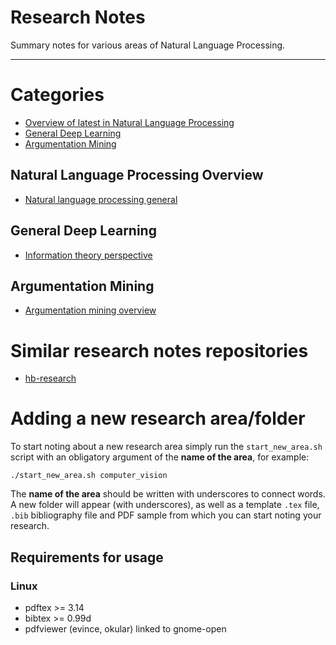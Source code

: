 # Research Notes

Summary notes for various areas of Natural Language Processing. 

---

# Categories

- [Overview of latest in Natural Language Processing](#natural-language-processing-overview)
- [General Deep Learning](#general-deep-learning)
- [Argumentation Mining](#argumentation-mining)

## Natural Language Processing Overview

- [Natural language processing
  general](natural_language_processing/natural_language_processing.pdf)

## General Deep Learning

- [Information theory
  perspective](general_deep_learning/information_theory.pdf)

## Argumentation Mining

- [Argumentation mining overview](argumentation_mining/argumentation_mining.pdf)

# Similar research notes repositories

- [hb-research](https://github.com/hb-research/notes/blob/master/)

# Adding a new research area/folder

To start noting about a new research area simply run the
```start_new_area.sh``` script with an obligatory argument of the **name of
the area**, for example:

``` 
./start_new_area.sh computer_vision
```

The **name of the area** should be written with underscores to connect
words. A new folder will appear (with underscores), as well as a template
```.tex``` file, ```.bib``` bibliography file and PDF sample from which
you can start noting your research. 

## Requirements for usage

### Linux

- pdftex >= 3.14
- bibtex >= 0.99d
- pdfviewer (evince, okular) linked to gnome-open
